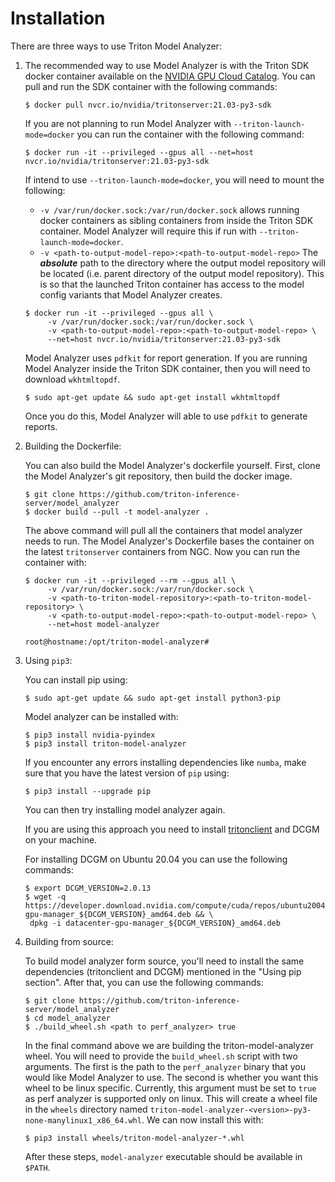 <!--
Copyright (c) 2020-2021, NVIDIA CORPORATION. All rights reserved.

Licensed under the Apache License, Version 2.0 (the "License");
you may not use this file except in compliance with the License.
You may obtain a copy of the License at

    http://www.apache.org/licenses/LICENSE-2.0

Unless required by applicable law or agreed to in writing, software
distributed under the License is distributed on an "AS IS" BASIS,
WITHOUT WARRANTIES OR CONDITIONS OF ANY KIND, either express or implied.
See the License for the specific language governing permissions and
limitations under the License.
-->

# Installation

There are three ways to use Triton Model Analyzer:

1. The recommended way to use Model Analyzer is with the Triton SDK docker container
   available on the [NVIDIA GPU Cloud Catalog](https://ngc.nvidia.com/catalog/containers/nvidia:tritonserver). You can pull and run the SDK container with the following commands:

   ```
   $ docker pull nvcr.io/nvidia/tritonserver:21.03-py3-sdk
   ```

   If you are not planning to run Model Analyzer with `--triton-launch-mode=docker` you can run the container with the following command:

   ```
   $ docker run -it --privileged --gpus all --net=host nvcr.io/nvidia/tritonserver:21.03-py3-sdk
   ```

   If intend to use `--triton-launch-mode=docker`, you will need to mount the following: 
      * `-v /var/run/docker.sock:/var/run/docker.sock` allows running docker containers as sibling containers from inside the Triton SDK container. Model Analyzer will require this if run  with `--triton-launch-mode=docker`.
      * `-v <path-to-output-model-repo>:<path-to-output-model-repo>` The ***absolute*** path to the directory where the output model repository will be located (i.e. parent directory of the output model repository). This is so that the launched Triton container has access to the model config variants that Model Analyzer creates.
   
   ```
   $ docker run -it --privileged --gpus all \
        -v /var/run/docker.sock:/var/run/docker.sock \
        -v <path-to-output-model-repo>:<path-to-output-model-repo> \
        --net=host nvcr.io/nvidia/tritonserver:21.03-py3-sdk
   ```
   
   Model Analyzer uses `pdfkit` for report generation. If you are running Model Analyzer inside the Triton SDK container, then you will need to download `wkhtmltopdf`.

   ```
   $ sudo apt-get update && sudo apt-get install wkhtmltopdf
   ```
   
   Once you do this, Model Analyzer will able to use `pdfkit` to generate reports.

2. Building the Dockerfile:

   You can also build the Model Analyzer's dockerfile yourself. First, clone the Model Analyzer's git repository, then build the docker image.

   ```
   $ git clone https://github.com/triton-inference-server/model_analyzer
   $ docker build --pull -t model-analyzer .
   ```

   The above command will pull all the containers that model analyzer needs to run. The Model Analyzer's Dockerfile bases the container on the latest `tritonserver` containers from NGC. Now you can run the container with:

   ```
   $ docker run -it --privileged --rm --gpus all \
        -v /var/run/docker.sock:/var/run/docker.sock \
        -v <path-to-triton-model-repository>:<path-to-triton-model-repository> \
        -v <path-to-output-model-repo>:<path-to-output-model-repo> \
        --net=host model-analyzer
   
   root@hostname:/opt/triton-model-analyzer# 
   ```

3. Using `pip3`:

   You can install pip using:
   ```
   $ sudo apt-get update && sudo apt-get install python3-pip
   ```
   
   Model analyzer can be installed with: 
   ```
   $ pip3 install nvidia-pyindex
   $ pip3 install triton-model-analyzer
   ```

   If you encounter any errors installing dependencies like `numba`, make sure that you have the latest version of `pip` using:

   ```
   $ pip3 install --upgrade pip
   ```
   
   You can then try installing model analyzer again.

   If you are using this approach you need to install [tritonclient](https://github.com/triton-inference-server/server/blob/master/docs/client_libraries.md) and DCGM on your
   machine.

   For installing DCGM on Ubuntu 20.04 you can use the following commands:
   ```
   $ export DCGM_VERSION=2.0.13
   $ wget -q https://developer.download.nvidia.com/compute/cuda/repos/ubuntu2004/x86_64/datacenter-gpu-manager_${DCGM_VERSION}_amd64.deb && \
    dpkg -i datacenter-gpu-manager_${DCGM_VERSION}_amd64.deb
   ```

4. Building from source:

   To build model analyzer form source, you'll need to install the same dependencies (tritonclient and DCGM) mentioned in the "Using pip section". After that, you can use the following commands:

   ```
   $ git clone https://github.com/triton-inference-server/model_analyzer
   $ cd model_analyzer
   $ ./build_wheel.sh <path to perf_analyzer> true
   ```

   In the final command above we are building the triton-model-analyzer wheel. You will need to provide the `build_wheel.sh` script with two arguments. The first is the path to the `perf_analyzer` binary that you would like Model Analyzer to use. The second is whether you want this wheel to be linux specific. Currently, this argument must be set to `true` as perf analyzer is supported only on linux. This will create a wheel file in the `wheels` directory named `triton-model-analyzer-<version>-py3-none-manylinux1_x86_64.whl`. We can now install this with:

   ```
   $ pip3 install wheels/triton-model-analyzer-*.whl
   ```

   After these steps, `model-analyzer` executable should be available in
   `$PATH`.
